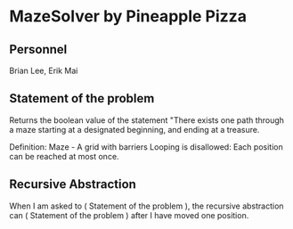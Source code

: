 # MazeSolver by Pineapple Pizza
## Personnel
Brian Lee, Erik Mai

## Statement of the problem
Returns the boolean value of the statement "There exists one path through a maze starting at a designated beginning, and ending at a treasure.

Definition: Maze - A grid with barriers
Looping is disallowed: Each position can be reached at most once.

## Recursive Abstraction
When I am asked to ( Statement of the problem ), the recursive abstraction can ( Statement of the problem ) after I have moved one position.
